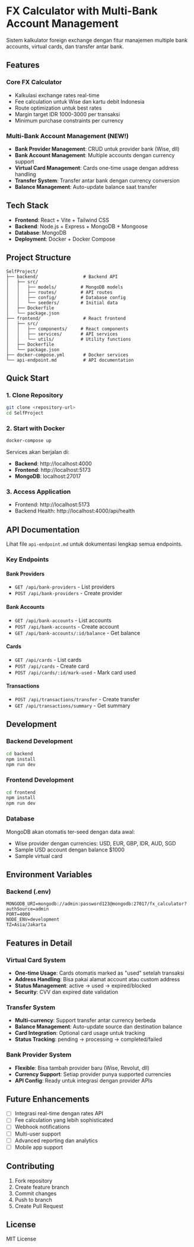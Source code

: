 # FX Calculator with Multi-Bank Account Management

Sistem kalkulator foreign exchange dengan fitur manajemen multiple bank accounts, virtual cards, dan transfer antar bank.

## Features

### Core FX Calculator
- Kalkulasi exchange rates real-time
- Fee calculation untuk Wise dan kartu debit Indonesia
- Route optimization untuk best rates
- Margin target IDR 1000-3000 per transaksi
- Minimum purchase constraints per currency

### Multi-Bank Account Management (NEW!)
- **Bank Provider Management**: CRUD untuk provider bank (Wise, dll)
- **Bank Account Management**: Multiple accounts dengan currency support
- **Virtual Card Management**: Cards one-time usage dengan address handling
- **Transfer System**: Transfer antar bank dengan currency conversion
- **Balance Management**: Auto-update balance saat transfer

## Tech Stack

- **Frontend**: React + Vite + Tailwind CSS
- **Backend**: Node.js + Express + MongoDB + Mongoose
- **Database**: MongoDB
- **Deployment**: Docker + Docker Compose

## Project Structure

```
SelfProject/
├── backend/                 # Backend API
│   ├── src/
│   │   ├── models/         # MongoDB models
│   │   ├── routes/         # API routes
│   │   ├── config/         # Database config
│   │   └── seeders/        # Initial data
│   ├── Dockerfile
│   └── package.json
├── frontend/                # React frontend
│   ├── src/
│   │   ├── components/     # React components
│   │   ├── services/       # API services
│   │   └── utils/          # Utility functions
│   ├── Dockerfile
│   └── package.json
├── docker-compose.yml       # Docker services
└── api-endpoint.md          # API documentation
```

## Quick Start

### 1. Clone Repository
```bash
git clone <repository-url>
cd SelfProject
```

### 2. Start with Docker
```bash
docker-compose up
```

Services akan berjalan di:
- **Backend**: http://localhost:4000
- **Frontend**: http://localhost:5173
- **MongoDB**: localhost:27017

### 3. Access Application
- Frontend: http://localhost:5173
- Backend Health: http://localhost:4000/api/health

## API Documentation

Lihat file `api-endpoint.md` untuk dokumentasi lengkap semua endpoints.

### Key Endpoints

#### Bank Providers
- `GET /api/bank-providers` - List providers
- `POST /api/bank-providers` - Create provider

#### Bank Accounts
- `GET /api/bank-accounts` - List accounts
- `POST /api/bank-accounts` - Create account
- `GET /api/bank-accounts/:id/balance` - Get balance

#### Cards
- `GET /api/cards` - List cards
- `POST /api/cards` - Create card
- `POST /api/cards/:id/mark-used` - Mark card used

#### Transactions
- `POST /api/transactions/transfer` - Create transfer
- `GET /api/transactions/summary` - Get summary

## Development

### Backend Development
```bash
cd backend
npm install
npm run dev
```

### Frontend Development
```bash
cd frontend
npm install
npm run dev
```

### Database
MongoDB akan otomatis ter-seed dengan data awal:
- Wise provider dengan currencies: USD, EUR, GBP, IDR, AUD, SGD
- Sample USD account dengan balance $1000
- Sample virtual card

## Environment Variables

### Backend (.env)
```env
MONGODB_URI=mongodb://admin:password123@mongodb:27017/fx_calculator?authSource=admin
PORT=4000
NODE_ENV=development
TZ=Asia/Jakarta
```

## Features in Detail

### Virtual Card System
- **One-time Usage**: Cards otomatis marked as "used" setelah transaksi
- **Address Handling**: Bisa pakai alamat account atau custom address
- **Status Management**: active → used → expired/blocked
- **Security**: CVV dan expired date validation

### Transfer System
- **Multi-currency**: Support transfer antar currency berbeda
- **Balance Management**: Auto-update source dan destination balance
- **Card Integration**: Optional card usage untuk tracking
- **Status Tracking**: pending → processing → completed/failed

### Bank Provider System
- **Flexible**: Bisa tambah provider baru (Wise, Revolut, dll)
- **Currency Support**: Setiap provider punya supported currencies
- **API Config**: Ready untuk integrasi dengan provider APIs

## Future Enhancements

- [ ] Integrasi real-time dengan rates API
- [ ] Fee calculation yang lebih sophisticated
- [ ] Webhook notifications
- [ ] Multi-user support
- [ ] Advanced reporting dan analytics
- [ ] Mobile app support

## Contributing

1. Fork repository
2. Create feature branch
3. Commit changes
4. Push to branch
5. Create Pull Request

## License

MIT License



